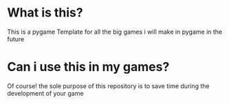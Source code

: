 # What is this?
This is a pygame Template for all the big games i will make in pygame in the future
# Can i use this in my games?
Of course! the sole purpose of this repository is to save time during the development of your game
